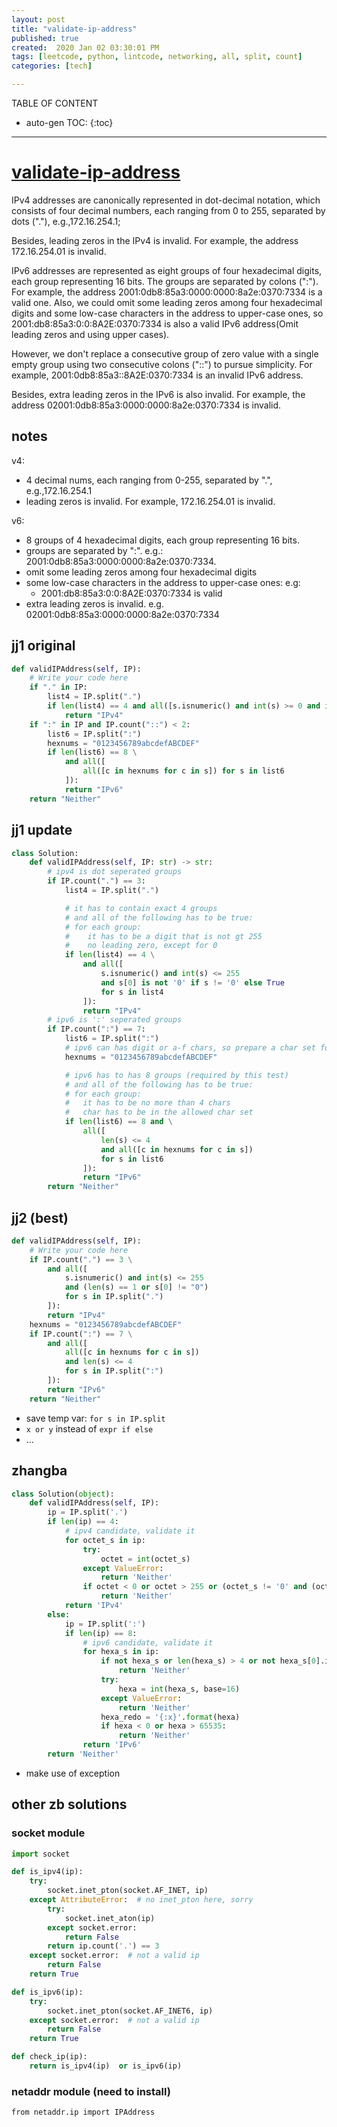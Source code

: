 ```yaml
---
layout: post
title: "validate-ip-address"
published: true
created:  2020 Jan 02 03:30:01 PM
tags: [leetcode, python, lintcode, networking, all, split, count]
categories: [tech]

---
```


TABLE OF CONTENT

* auto-gen TOC:
{:toc}

- - -


# [validate-ip-address](https://www.lintcode.com/problem/validate-ip-address/description)

IPv4 addresses are canonically represented in dot-decimal
notation, which consists of four decimal numbers, each ranging
from 0 to 255, separated by dots ("."), e.g.,172.16.254.1;

Besides, leading zeros in the IPv4 is invalid. For example, the
address 172.16.254.01 is invalid.

IPv6 addresses are represented as eight groups of four
hexadecimal digits, each group representing 16 bits. The groups
are separated by colons (":"). For example, the address
2001:0db8:85a3:0000:0000:8a2e:0370:7334 is a valid one. Also, we
could omit some leading zeros among four hexadecimal digits and
some low-case characters in the address to upper-case ones, so
2001:db8:85a3:0:0:8A2E:0370:7334 is also a valid IPv6
address(Omit leading zeros and using upper cases).

However, we don't replace a consecutive group of zero value with
a single empty group using two consecutive colons ("::") to
pursue simplicity. For example, 2001:0db8:85a3::8A2E:0370:7334
is an invalid IPv6 address.

Besides, extra leading zeros in the IPv6 is also invalid. For
example, the address 02001:0db8:85a3:0000:0000:8a2e:0370:7334 is
invalid.

## notes

v4:

* 4 decimal nums, each ranging from 0-255, separated by ".", e.g.,172.16.254.1
* leading zeros is invalid. For example, 172.16.254.01 is invalid.

v6:

* 8 groups of 4 hexadecimal digits, each group representing 16 bits. 
* groups are separated by ":". e.g.: 2001:0db8:85a3:0000:0000:8a2e:0370:7334.
* omit some leading zeros among four hexadecimal digits
* some low-case characters in the address to upper-case ones: e.g: 
  - 2001:db8:85a3:0:0:8A2E:0370:7334 is valid
* extra leading zeros is invalid. e.g. 02001:0db8:85a3:0000:0000:8a2e:0370:7334

## jj1 original

```python
def validIPAddress(self, IP):
    # Write your code here
    if "." in IP:
        list4 = IP.split(".")
        if len(list4) == 4 and all([s.isnumeric() and int(s) >= 0 and int(s) <= 255 for s in list4]):
            return "IPv4"
    if ":" in IP and IP.count("::") < 2:
        list6 = IP.split(":")
        hexnums = "0123456789abcdefABCDEF"
        if len(list6) == 8 \
            and all([
                all([c in hexnums for c in s]) for s in list6
            ]):
            return "IPv6"
    return "Neither"
```

## jj1 update
```python
class Solution:
    def validIPAddress(self, IP: str) -> str:
        # ipv4 is dot seperated groups
        if IP.count(".") == 3:
            list4 = IP.split(".")

            # it has to contain exact 4 groups
            # and all of the following has to be true:
            # for each group:
            #    it has to be a digit that is not gt 255
            #    no leading zero, except for 0
            if len(list4) == 4 \
                and all([
                    s.isnumeric() and int(s) <= 255
                    and s[0] is not '0' if s != '0' else True
                    for s in list4
                ]):
                return "IPv4"
        # ipv6 is ':' seperated groups
        if IP.count(":") == 7:
            list6 = IP.split(":")
            # ipv6 can has digit or a-f chars, so prepare a char set for ipv6
            hexnums = "0123456789abcdefABCDEF"

            # ipv6 has to has 8 groups (required by this test)
            # and all of the following has to be true:
            # for each group:
            #   it has to be no more than 4 chars
            #   char has to be in the allowed char set
            if len(list6) == 8 and \
                all([
                    len(s) <= 4
                    and all([c in hexnums for c in s])
                    for s in list6
                ]):
                return "IPv6"
        return "Neither"
```

## jj2 (best)

```python
def validIPAddress(self, IP):
    # Write your code here
    if IP.count(".") == 3 \
        and all([
            s.isnumeric() and int(s) <= 255
            and (len(s) == 1 or s[0] != "0")
            for s in IP.split(".")
        ]):
        return "IPv4"
    hexnums = "0123456789abcdefABCDEF"
    if IP.count(":") == 7 \
        and all([
            all([c in hexnums for c in s])
            and len(s) <= 4
            for s in IP.split(":")
        ]):
        return "IPv6"
    return "Neither"
```

* save temp var: `for s in IP.split`
* `x or y` instead of `expr if else`
* ...

## zhangba

```python
class Solution(object):
    def validIPAddress(self, IP):
        ip = IP.split('.')
        if len(ip) == 4:
            # ipv4 candidate, validate it
            for octet_s in ip:
                try:
                    octet = int(octet_s)
                except ValueError:
                    return 'Neither'
                if octet < 0 or octet > 255 or (octet_s != '0' and (octet // 10**(len(octet_s) - 1) == 0)):
                    return 'Neither'
            return 'IPv4'
        else:
            ip = IP.split(':')
            if len(ip) == 8:
                # ipv6 candidate, validate it
                for hexa_s in ip:
                    if not hexa_s or len(hexa_s) > 4 or not hexa_s[0].isalnum():
                        return 'Neither'
                    try:
                        hexa = int(hexa_s, base=16)
                    except ValueError:
                        return 'Neither'
                    hexa_redo = '{:x}'.format(hexa)
                    if hexa < 0 or hexa > 65535:
                        return 'Neither'
                return 'IPv6'
        return 'Neither'
```

* make use of exception

## other zb solutions

### socket module

```python
import socket

def is_ipv4(ip):
    try:
        socket.inet_pton(socket.AF_INET, ip)
    except AttributeError:  # no inet_pton here, sorry
        try:
            socket.inet_aton(ip)
        except socket.error:
            return False
        return ip.count('.') == 3
    except socket.error:  # not a valid ip
        return False
    return True

def is_ipv6(ip):
    try:
        socket.inet_pton(socket.AF_INET6, ip)
    except socket.error:  # not a valid ip
        return False
    return True

def check_ip(ip):
    return is_ipv4(ip)  or is_ipv6(ip)
```

### netaddr module (need to install)

    from netaddr.ip import IPAddress

